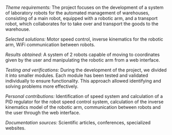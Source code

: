 _Theme requirements:_ The project focuses on the development of a system of laboratory robots for the automated management of warehouses, consisting of a main robot, equipped with a robotic arm, and a transport robot, which collaborates for to take over and transport the goods to the warehouse.

_Selected solutions:_ Motor speed control, inverse kinematics for the robotic arm, WiFi communication between robots.

_Results obtained:_ A system of 2 robots capable of moving to coordinates given by the user and manipulating the robotic arm from a web interface.

_Testing and verifications:_ During the development of the project, we divided it into smaller modules. Each module has been tested and validated individually to ensure functionality. This approach allowed identifying and solving problems more effectively.

_Personal contributions:_ Identification of speed system and calculation of a PID regulator for the robot speed control system, calculation of the inverse kinematics model of the robotic arm, communication between robots and the user through the web interface.

_Documentation sources:_ Scientific articles, conferences, specialized websites.
